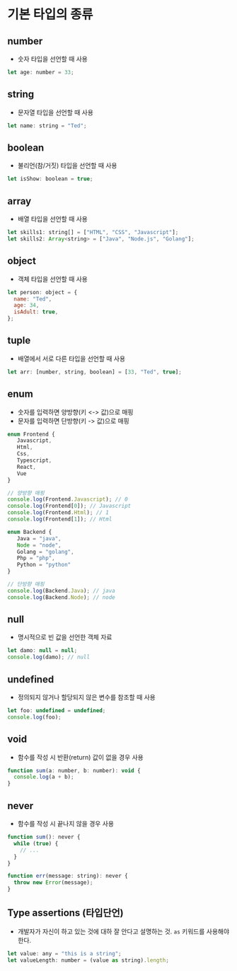# 기본 타입의 종류

## number

- 숫자 타입을 선언할 때 사용

```js
let age: number = 33;
```

## string

- 문자열 타입을 선언할 때 사용

```js
let name: string = "Ted";
```

## boolean

- 불리언(참/거짓) 타입을 선언할 때 사용

```js
let isShow: boolean = true;
```

## array

- 배열 타입을 선언할 때 사용

```js
let skills1: string[] = ["HTML", "CSS", "Javascript"];
let skills2: Array<string> = ["Java", "Node.js", "Golang"];
```

## object

- 객체 타입을 선언할 때 사용

```js
let person: object = {
  name: "Ted",
  age: 34,
  isAdult: true,
};
```

## tuple

- 배열에서 서로 다른 타입을 선언할 때 사용

```js
let arr: [number, string, boolean] = [33, "Ted", true];
```

## enum

- 숫자를 입력하면 양방향(키 <-> 값)으로 매핑
- 문자를 입력하면 단방향(키 -> 값)으로 매핑

```js
enum Frontend {
   Javascript,
   Html,
   Css,
   Typescript,
   React,
   Vue
}

// 양방향 매핑
console.log(Frontend.Javascript); // 0
console.log(Frontend[0]); // Javascript
console.log(Frontend.Html); // 1
console.log(Frontend[1]); // Html
```

```js
enum Backend {
   Java = "java",
   Node = "node",
   Golang = "golang",
   Php = "php",
   Python = "python"
}

// 단방향 매핑
console.log(Backend.Java); // java
console.log(Backend.Node); // node
```

## null

- 명시적으로 빈 값을 선언한 객체 자료

```js
let damo: null = null;
console.log(damo); // null
```

## undefined

- 정의되지 않거나 할당되지 않은 변수를 참조할 때 사용

```js
let foo: undefined = undefined;
console.log(foo);
```

## void

- 함수를 작성 시 반환(return) 값이 없을 경우 사용

```js
function sum(a: number, b: number): void {
  console.log(a + b);
}
```

## never

- 함수를 작성 시 끝나지 않을 경우 사용

```js
function sum(): never {
  while (true) {
    // ...
  }
}

function err(message: string): never {
  throw new Error(message);
}
```

## Type assertions (타입단언)

- 개발자가 자신이 하고 있는 것에 대하 잘 안다고 설명하는 것. `as` 키워드를 사용해야 한다.

```js
let value: any = "this is a string";
let valueLength: number = (value as string).length;
```
